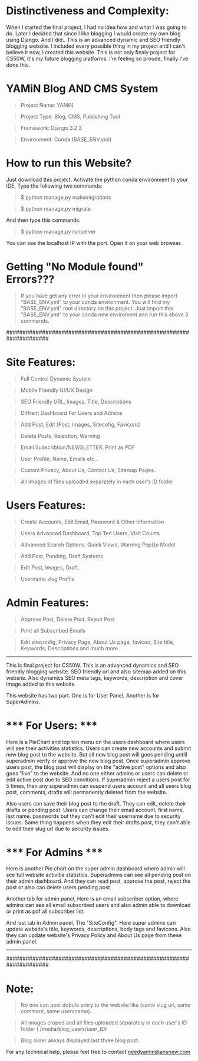 # Distinctiveness and Complexity:
When I started the final project, I had no idea how and what I was going to do. Later I decided that since I like blogging I would create my own blog using Django. And I did.. This is an advanced dynamic and SEO friendly blogging website. I included every possible thing in my project and I can't believe it now, I created this website. This is not only finaly project for CS50W, it's my future blogging platforms. I'm feeling so proude, finally I've done this.

# YAMiN Blog AND CMS System #
> Project Name: YAMiN

> Project Type: Blog, CMS, Publishing Tool 

> Framework: Django 3.2.3

> Environment: Conda (BASE_ENV.yml)

# How to run this Website?
Just download this project. Activate the python conda environment to your IDE, Type the following two commands:
> $ python manage.py makemigrations

> $ python manage.py migrate

And then type this commands: 
> $ python manage.py runserver

You can see the localhost IP with the port. Open it on your web browser.

# Getting "No Module found" Errors???
> If you have get any error in your environment then please import "BASE_ENV.yml" to your conda environment. 
You will find my "BASE_ENV.yml" root directory on this project. Just import this "BASE_ENV.yml" to your conda new enviroment and run this above 3 commends.


#####################################################################

# Site Features:
> Full Control Dynamic System 

> Mobile Friendly UI/UX Design

> SEO Friendly URL, Images, Title, Descriptions

> Diffrent Dashboard For Users and Admins

> Add Post, Edit (Post, Images, Sitecofig, Favicons)

> Delete Posts, Rejection, Warning

> Email Subscribtion/NEWSLETTER, Print as PDF

> User Profile, Name, Emails etc...

> Custom Privacy, About Us, Contact Us, Sitemap Pages..

> All Images of files uploaded separately in each user's ID folder


# Users Features:
> Create Accounts, Edit Email, Password & Other Information

> Users Advanced Dashboard, Top Ten Users, Visit Counts

> Advanced Search Options, Quick Views, Warning PopUp Model

> Add Post, Pending, Draft Systems

> Edit Post, Images, Draft..

> Username slug Profile


# Admin Features:
> Approve Post, Delete Post, Reject Post

> Print all Subscribed Emails

> Edit siteconfig, Privacy Page, About Us page, favicon, Site title, Keywords, Descriptions and much more..


*****************************************************************************
This is final project for CS50W. This is an advanced dynamics and SEO friendly blogging website. SEO friendly url and also sitemap added on this website. Also dynamics SEO meta tags, keywords, description and cover image added to this website.

This website has two part. One is for User Panel, Another is for SuperAdmins. 

# *** For Users: ***

Here is a PieChart and top ten menu on the users dashboard where users will see their activities statistics. Users can create new accounts and submit new blog post to the website. But all new blog post will goes pending untill superadmin verify or approve the new blog post. Once superadmin approve users post, the blog post will display on the "active post" options and also goes "live" to the website. And no one either admins or users can delete or edit active post due to SEO conditions. If superadmin reject a users post for 5 times, then any superadmin can suspend users account and all users blog post, comments, drafts will permanently deleted from the website.

Also users can save their blog post to the draft. They can edit, delete their drafts or pending post. Users can change their email account, first name, last name. passwords but they can't edit their username due to security issues. Same thing happens when they edit their drafts post, they can't able to edit their slug url due to security issues. 

# *** For Admins ***
Here is another Pie chart on the super admin dashboard where admin will see full website activitie statistics. Superadmins can see all pending post on their admin dashboard. And they can read post, approve the post, reject the post or also can delete users pending post. 

Another tab for admin panel, Here is an email subscriber option, where admins can see all email subscribed users and also admin able to download or print as pdf all subscriber list.

And last tab in Admin panel, The "SiteConfig". Here super admins can update website's title, keywords, descriptions, body tags and favicons. Also they can update website's Privacy Policy and About Us page from these admin panel.
*****************************************************************************


#####################################################################

# Note:
> No one can post dobule entry to the website like (same slug url, same comment, same usersname).

> All images croped and all files uploaded separately in each user's ID folder ( /media/blog_users/user_ID)

> Blog slider always displayed last three blog post.




For any technical help, please feel free to contact needyamin@ansnew.com
